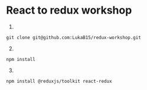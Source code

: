 # React to redux workshop

1.
```git      
git clone git@github.com:LukaB15/redux-workshop.git
```
2.
```terminal
npm install
```
3.
```terminal
npm install @reduxjs/toolkit react-redux
```

